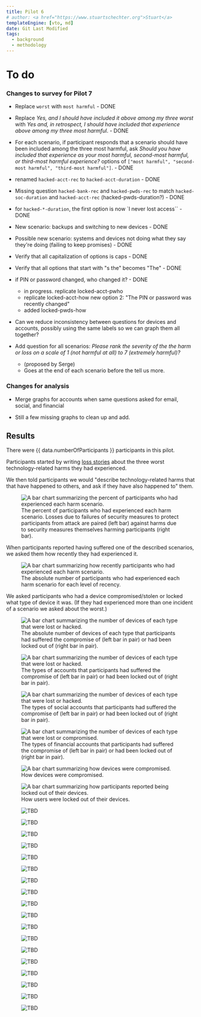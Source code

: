 ```yaml
---
title: Pilot 6
# author: <a href="https://www.stuartschechter.org">Stuart</a>
templateEngine: [vto, md]
date: Git Last Modified
tags:
  - background
  - methodology
---
```


# To do
### Changes to survey for Pilot 7

 - Replace `worst` with `most harmful` - DONE

 - Replace <i>Yes, and I should have included it above among my three worst</i> with <i>Yes and, in retrospect, I should have included that experience above among my three most harmful</i>. - DONE

 - For each scenario, if participant responds that a scenario should have been included among the three most harmful, ask <i>Should you have included that experience as your most harmful, second-most harmful, or third-most harmful experience?</i> options of `["most harmful", "second-most harmful", "third-most harmful"]`. - DONE

 - renamed `hacked-acct-rec` to `hacked-acct-duration`  - DONE

 - Missing question `hacked-bank-rec` and `hacked-pwds-rec` to match `hacked-soc-duration` and `hacked-acct-rec` (hacked-pwds-duration?) - DONE

 - for `hacked-*-duration`, the first option is now `I never lost access`` - DONE

 - New scenario: backups and switching to new devices - DONE

 - Possible new scenario: systems and devices not doing what they say they're doing (failing to keep promises) - DONE

 - Verify that all capitalization of options is caps - DONE
 - Verify that all options that start with "s the" becomes "The" - DONE

  - if PIN or password changed, who changed it? - DONE
    - in progress. replicate locked-acct-pwho
    - replicate locked-acct-how new option 2: "The PIN or password was recently changed"
    - added locked-pwds-how

 - Can we reduce inconsistency between questions for devices and accounts, possibly using the same labels so we can graph them all together?


  - Add question for all scenarios: <i>Please rank the severity of the the harm or loss on a scale of 1 (not harmful at all) to 7 (extremely harmful)?</i>
    - (proposed by Serge)
    - Goes at the end of each scenario before the tell us more.


### Changes for analysis
 - Merge graphs for accounts when same questions asked for email, social, and financial

 - Still a few missing graphs to clean up and add.

## Results


There were {{ data.numberOfParticipants }} participants in this pilot.

Participants started by writing [loss stories](./loss-stories.md) about the three worst technology-related harms they had experienced.


We then told participants we would "describe technology-related harms that that have happened to others, and ask if they have also happened to" them.

<figure>
  <img src="/graphs/pilot6/scenario-bar-chart.svg" alt="A bar chart summarizing the percent of participants who had experienced each harm scenario."/>
  <figcaption>The percent of participants who had experienced each harm scenario. Losses due to failures of security measures to protect participants from attack are paired (left bar) against harms due to security measures themselves harming participants (right bar).</figcaption>
</figure>

When participants reported having suffered one of the described scenarios, we asked them how recently they had experienced it.

<figure>
  <img src="/graphs/pilot6/scenario-recency-bar-chart.svg" alt="A bar chart summarizing how recently participants who had experienced each harm scenario."/>
  <figcaption>The absolute number of participants who had experienced each harm scenario for each level of recency.</figcaption>
</figure>

We asked participants who had a device compromised/stolen or locked what type of device it was. (If they had experienced more than one incident of a scenario we asked about the worst.)

<figure>
  <img src="/graphs/pilot6/device-bar-chart.svg" alt="A bar chart summarizing the number of devices of each type that were lost or hacked."/>
  <figcaption>The absolute number of devices of each type that participants had suffered the compromise of (left bar in pair) or had been locked out of (right bar in pair).</figcaption>
</figure>


<figure>
  <img src="/graphs/pilot6/account-type-bar-chart.svg" alt="A bar chart summarizing the number of devices of each type that were lost or hacked."/>
  <figcaption>The types of accounts that participants had suffered the compromise of (left bar in pair) or had been locked out of (right bar in pair).</figcaption>
</figure>

<figure>
  <img src="/graphs/pilot6/social-account-type-bar-chart.svg" alt="A bar chart summarizing the number of devices of each type that were lost or hacked."/>
  <figcaption>The types of social accounts that participants had suffered the compromise of (left bar in pair) or had been locked out of (right bar in pair).</figcaption>
</figure>

<figure>
  <img src="/graphs/pilot6/financial-account-type-bar-chart.svg" alt="A bar chart summarizing the number of devices of each type that were lost or compromised."/>
  <figcaption>The types of financial accounts that participants had suffered the compromise of (left bar in pair) or had been locked out of (right bar in pair).</figcaption>
</figure>

<figure>
  <img src="/graphs/pilot6/hacked-device-how-bar-chart.svg" alt="A bar chart summarizing how devices were compromised."/>
  <figcaption>How devices were compromised.</figcaption>
</figure>

<figure>
  <img src="/graphs/pilot6/locked-device-how-bar-chart.svg" alt="A bar chart summarizing how participants reported being locked out of their devices."/>
  <figcaption>How users were locked out of their devices.</figcaption>
</figure>

<figure><img src="/graphs/pilot6/locked-device-recdat-bar-chart.svg" alt="TBD"/></figure>
<figure><img src="/graphs/pilot6/locked-device-rec-bar-chart.svg" alt="TBD"/></figure>

<figure><img src="/graphs/pilot6/hacked-acct-how-bar-chart.svg" alt="TBD"/></figure>
<figure><img src="/graphs/pilot6/hacked-acct-type-bar-chart.svg" alt="TBD"/></figure>
<figure><img src="/graphs/pilot6/hacked-acct-rec-bar-chart.svg" alt="TBD"/></figure>
<figure><img src="/graphs/pilot6/locked-acct-how-bar-chart.svg" alt="TBD"/></figure>
<figure><img src="/graphs/pilot6/locked-acct-type-bar-chart.svg" alt="TBD"/></figure>
<figure><img src="/graphs/pilot6/locked-acct-duration-bar-chart.svg" alt="TBD"/></figure>

<figure><img src="/graphs/pilot6/hacked-soc-how-bar-chart.svg" alt="TBD"/></figure>
<figure><img src="/graphs/pilot6/hacked-soc-type-bar-chart.svg" alt="TBD"/></figure>
<figure><img src="/graphs/pilot6/locked-soc-how-bar-chart.svg" alt="TBD"/></figure>
<figure><img src="/graphs/pilot6/locked-soc-type-bar-chart.svg" alt="TBD"/></figure>
<figure><img src="/graphs/pilot6/locked-soc-duration-bar-chart.svg" alt="TBD"/></figure>

<figure><img src="/graphs/pilot6/hacked-bank-how-bar-chart.svg" alt="TBD"/></figure>
<figure><img src="/graphs/pilot6/hacked-bank-type-bar-chart.svg" alt="TBD"/></figure>
<figure><img src="/graphs/pilot6/locked-bank-how-bar-chart.svg" alt="TBD"/></figure>
<figure><img src="/graphs/pilot6/locked-bank-type-bar-chart.svg" alt="TBD"/></figure>
<figure><img src="/graphs/pilot6/locked-bank-dur-bar-chart.svg" alt="TBD"/></figure>
